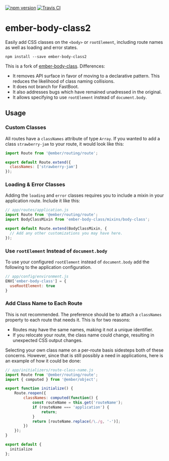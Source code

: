 [![npm version](https://badge.fury.io/js/ember-body-class2.svg)](http://badge.fury.io/js/ember-body-class2)
[![Travis CI](https://travis-ci.org/nathanhammond/ember-body-class.svg)](https://travis-ci.org/nathanhammond/ember-body-class)

# ember-body-class2

Easily add CSS classes on the `<body>` or `rootElement`, including route names as well as loading and error states.

`npm install --save ember-body-class2`

This is a fork of [ember-body-class](https://github.com/stonecircle/ember-body-class). Differences:
- It removes API surface in favor of moving to a declarative pattern. This reduces the likelihood of class naming collisions.
- It does not branch for FastBoot.
- It also addresses bugs which have remained unadressed in the original.
- It allows specifying to use `rootElement` instead of `document.body`.

## Usage

### Custom Classes
All routes have a `classNames` attribute of type `Array`. If you wanted to add a
class `strawberry-jam` to your route, it would look like this:

```js
import Route from '@ember/routing/route';

export default Route.extend({
  classNames: ['strawberry-jam']
});
```

### Loading & Error Classes

Adding the `loading` and `error` classes requires you to include a mixin in your
application route. Include it like this:

```js
// app/routes/application.js
import Route from '@ember/routing/route';
import BodyClassMixin from 'ember-body-class/mixins/body-class';

export default Route.extend(BodyClassMixin, {
  // Add any other customizations you may have here.
});
```

### Use `rootElement` Instead of `document.body`

To use your configured `rootElement` instead of `document.body` add the following to the application configuration.

```js
// app/config/environment.js
ENV['ember-body-class'] = {
  useRootElement: true
}
```

### Add Class Name to Each Route

This is not recommended. The preference should be to attach a `classNames` property to each route that needs it. This is for two reasons:

- Routes may have the same names, making it not a unique identifier.
- If you relocate your route, the class name could change, resulting in unexpected CSS output changes.

Selecting your own class name on a per-route basis sidesteps both of these concerns. However, since that is still possibly a need in applications, here is an example of how it could be done:

```js
// app/initializers/route-class-name.js
import Route from '@ember/routing/route';
import { computed } from '@ember/object';

export function initialize() {
    Route.reopen({
        classNames: computed(function() {
            const routeName = this.get('routeName');
            if (routeName === 'application') {
                return;
            }
            return [routeName.replace(/\./g, '-')];
        })
    });
}

export default {
  initialize
};
```
